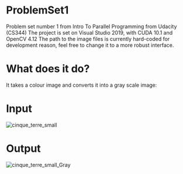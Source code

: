# ProblemSet1
Problem set number 1 from Intro To Parallel Programming from Udacity (CS344)
The project is set on Visual Studio 2019, with CUDA 10.1 and OpenCV 4.12
The path to the image files is currently hard-coded for development reason, feel free to change it to a more robust interface.

# What does it do?
It takes a colour image and converts it into a gray scale image:

# Input
![cinque_terre_small](https://user-images.githubusercontent.com/21000020/69470242-3fb56f80-0d63-11ea-8572-43d658394612.jpg)

# Output
![cinque_terre_small_Gray](https://user-images.githubusercontent.com/21000020/69470245-480daa80-0d63-11ea-8a06-4dc893b030c0.jpg)

